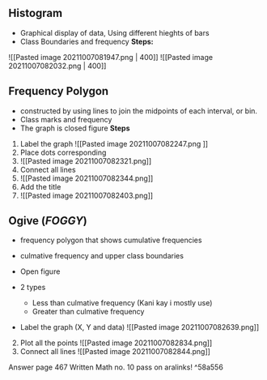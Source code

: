 
## Histogram
- Graphical display of data, 	Using different hieghts of bars
- Class Boundaries and frequency
**Steps:**

![[Pasted image 20211007081947.png | 400]]
![[Pasted image 20211007082032.png | 400]]

## Frequency Polygon
- constructed by using lines to join the midpoints of each interval, or bin.
- Class marks and frequency
- The graph is closed figure
**Steps**

1. Label the graph
![[Pasted image 20211007082247.png ]]
2. Place dots corresponding
3. ![[Pasted image 20211007082321.png]]
4. Connect all lines
5. ![[Pasted image 20211007082344.png]]
6. Add the title
7. ![[Pasted image 20211007082403.png]]

## Ogive  (***FOGGY***)
- frequency polygon that shows cumulative frequencies
- culmative frequency and upper class boundaries
- Open figure
- 2 types
	- Less than culmative frequency (Kani kay i mostly use)
	- Greater than culmative frequency


- Label the graph (X, Y and data)
![[Pasted image 20211007082639.png]]
2. Plot all the points
![[Pasted image 20211007082834.png]]
3. Connect all lines
![[Pasted image 20211007082844.png]]


Answer page 467 Written Math no. 10 pass on aralinks! ^58a556

